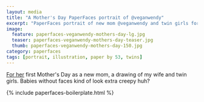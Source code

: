 ```yaml
---
layout: media
title: "A Mother's Day PaperFaces portrait of @veganwendy"
excerpt: "PaperFaces portrait of new mom @veganwendy and twin girls for Mother's Day."
image: 
  feature: paperfaces-veganwendy-mothers-day-lg.jpg
  teaser: paperfaces-veganwendy-mothers-day-teaser.jpg
  thumb: paperfaces-veganwendy-mothers-day-150.jpg
category: paperfaces
tags: [portrait, illustration, paper by 53, twins]
---
```


[For her](http://2littlerosebuds.com) first Mother's Day as a new mom, a drawing of my wife and twin girls. Babies without faces kind of look extra creepy huh?

{% include paperfaces-boilerplate.html %}